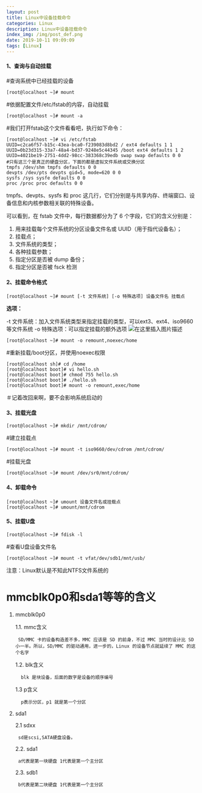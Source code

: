 ```yaml
---
layout: post
title: Linux中设备挂载命令
categories: Linux
description: Linux中设备挂载命令
index_img: /img/post_def.png
date: 2019-10-11 09:09:09
tags: [Linux]
---
```

#### 1、查询与自动挂载

#查询系统中已经挂载的设备
```
[root@localhost ~]# mount

```

#依据配置文件/etc/fstab的内容，自动挂载

```
[root@localhost ~]# mount -a

```
#我们打开fstab这个文件看看吧，执行如下命令：

```
[root@localhost ~]# vi /etc/fstab
UUID=c2ca6f57-b15c-43ea-bca0-f239083d8bd2 / ext4 defaults 1 1
UUID=0b23d315-33a7-48a4-bd37-9248e5c44345 /boot ext4 defaults 1 2
UUID=4021be19-2751-4dd2-98cc-383368c39edb swap swap defaults 0 0
#只有这三个是真正的硬盘分区，下面的都是虚拟文件系统或交换分区
tmpfs /dev/shm tmpfs defaults 0 0
devpts /dev/pts devpts gid=5, mode=620 0 0
sysfs /sys sysfe defaults 0 0
proc /proc proc defaults 0 0
```
tmpfs、devpts、sysfs 和 proc 这几行，它们分别是与共享内存、终端窗口、设备信息和内核参数相关联的特殊设备。

可以看到，在 fstab 文件中，每行数据都分为了 6 个字段，它们的含义分别是：

1.  用来挂载每个文件系统的分区设备文件名或 UUID（用于指代设备名）；
2.  挂载点；
3.  文件系统的类型；
4.  各种挂载参数；
5.  指定分区是否被 dump 备份；
6.  指定分区是否被 fsck 检测


#### 2、挂载命令格式

```
[root@localhost ~]# mount [-t 文件系统] [-o 特殊选项] 设备文件名 挂载点

```

**选项：**

\-t 文件系统：加入文件系统类型来指定挂载的类型，可以ext3、ext4、iso9660等文件系统
\-o 特殊选项：可以指定挂载的额外选项
![在这里插入图片描述](https://img-blog.csdnimg.cn/20190603095712319.png?x-oss-process=image/watermark,type_ZmFuZ3poZW5naGVpdGk,shadow_10,text_aHR0cHM6Ly9ibG9nLmNzZG4ubmV0L3FxXzM1NDU3NDY5,size_16,color_FFFFFF,t_70)

```
[root@localhost ~]# mount -o remount,noexec/home

```

#重新挂载/boot分区，并使用noexec权限

```
[root@localhost sh]# cd /home
[root@localhost boot]# vi hello.sh
[root@localhost boot]# chmod 755 hello.sh
[root@localhsot boot]# ./hello.sh
[root@localhsot boot]# mount -o remount,exec/home

```

＃记着改回来啊，要不会影响系统启动的

#### 3、挂载光盘

```
[root@localhost ~]# mkdir /mnt/cdrom/

```

#建立挂载点

```
[root@localhost ~]# mount -t iso9660/dev/cdrom /mnt/cdrom/

```

#挂载光盘

```
[root@localhsot ~]# mount /dev/sr0/mnt/cdrom/

```

#### 4、卸载命令

```
[root@localhost ~]# umount 设备文件名或挂载点
[root@localhost ~]# umount/mnt/cdrom

```

#### 5、挂载U盘

```
[root@localhost ~]# fdisk -l

```

#查看U盘设备文件名

```
[root@localhost ~]# mount -t vfat/dev/sdb1/mnt/usb/

```

注意：Linux默认是不知此NTFS文件系统的

# mmcblk0p0和sda1等等的含义

1. mmcblk0p0

     1.1. mmc含义
     
        SD/MMC 卡的设备构造差不多，MMC 应该是 SD 的前身，不过 MMC 当时的设计比 SD 小一半。所以，SD/MMC 的驱动通用，进一步的，Linux 的设备节点就延续了 MMC 的这个名字
     
     1.2. blk含义
     
         blk 是块设备，后面的数字是设备的顺序编号
     
     1.3 p含义
     
         p表示分区，p1 就是第一个分区

2. sda1

    2.1 sdxx
    
        sd是scsi,SATA硬盘设备。
        
    2.2. sda1
    
        a代表是第一块硬盘 1代表是第一个主分区
        
    2.3. sdb1
    
        b代表是第二块硬盘 1代表是第一个主分区
